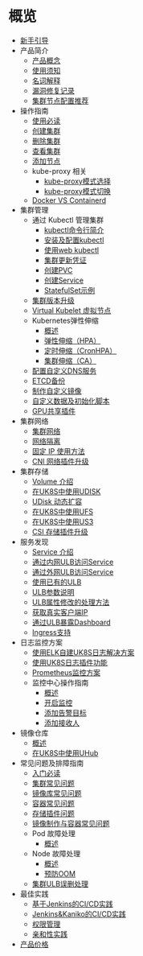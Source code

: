 # 概览

* [新手引导](/uk8s/readme2)
* 产品简介
    * [产品概念](/uk8s/introduction/whatisuk8s)
    * [使用须知](/uk8s/introduction/restriction)
    * [名词解释](/uk8s/introduction/concept)
    * [漏洞修复记录](/uk8s/introduction/vulnerability/README)
    * [集群节点配置推荐](/uk8s/introduction/node_requirements)
* 操作指南
    * [使用必读](/uk8s/userguide/before_start)
    * [创建集群](/uk8s/userguide/createcluster)
    * [删除集群](/uk8s/userguide/deletecluster)
    * [查看集群](/uk8s/userguide/describecluster)
    * [添加节点](/uk8s/userguide/addnode)
    * kube-proxy 相关
        * [kube-proxy模式选择](/uk8s/userguide/kubeproxy_mode)
        * [kube-proxy模式切换](/uk8s/userguide/kubeproxy_edit)
    * [Docker VS Containerd](/uk8s/userguide/docker_vs_containerd)    
* 集群管理
    * 通过 Kubectl 管理集群
        * [kubectl命令行简介](/uk8s/manageviakubectl/intro_of_kubectl)
        * [安装及配置kubectl](/uk8s/manageviakubectl/connectviakubectl)
        * [使用web kubectl](/uk8s/manageviakubectl/webterminal)
        * [集群更新凭证](/uk8s/manageviakubectl/reset_token)
        * [创建PVC](/uk8s/manageviakubectl/createpvc)
        * [创建Service](/uk8s/manageviakubectl/createservice)
        * [StatefulSet示例](/uk8s/manageviakubectl/sts_example)
    * [集群版本升级](/uk8s/administercluster/cluster_version_update)
    * [Virtual Kubelet 虚拟节点](/uk8s/administercluster/virtual_kubelet)
    * Kubernetes弹性伸缩
        * [概述](/uk8s/administercluster/autoscaling/intro)
        * [弹性伸缩（HPA）](/uk8s/administercluster/autoscaling/hpa)
        * [定时伸缩（CronHPA）](/uk8s/administercluster/autoscaling/cronhpa)
        * [集群伸缩（CA）](/uk8s/administercluster/autoscaling/ca)    
    * [配置自定义DNS服务](/uk8s/administercluster/custom_dns_service)      
    * [ETCD备份](/uk8s/administercluster/etcd_backup)    
    * [制作自定义镜像](/uk8s/administercluster/custom_image)
    * [自定义数据及初始化脚本](/uk8s/administercluster/cloud_init)
    * [GPU共享插件](/uk8s/administercluster/gpu-share)
* 集群网络
    * [集群网络](/uk8s/network/uk8s_network)
    * [网络隔离](/uk8s/network/networkpolicy)
    * [固定 IP 使用方法](/uk8s/network/static_ip)
    * [CNI 网络插件升级](/uk8s/network/cni_update)    
* 集群存储
    * [Volume 介绍](/uk8s/volume/intro)
    * [在UK8S中使用UDISK](/uk8s/volume/udisk)
    * [UDisk 动态扩容](/uk8s/volume/expandvolume)
    <!-- * [在UK8S中使用已有UDISK](/uk8s/volume/statusudisk) -->
    * [在UK8S中使用UFS](/uk8s/volume/ufs)
    <!-- * [动态PV使用UFS](/uk8s/volume/dynamic_ufs)-->
    * [在UK8S中使用US3](/uk8s/volume/ufile)
    * [CSI 存储插件升级](/uk8s/volume/CSI_update)
* 服务发现
    * [Service 介绍](/uk8s/service/intro)
    * [通过内网ULB访问Service](/uk8s/service/internalservice)
    * [通过外网ULB访问Service](/uk8s/service/externalservice)
    * [使用已有的ULB](/uk8s/service/ulb_designation)
    * [ULB参数说明](/uk8s/service/annotations)
    * [ULB属性修改的处理方法](/uk8s/service/change_ulb_name)
    * [获取真实客户端IP](/uk8s/service/getresourceip)
    * [通过ULB暴露Dashboard](/uk8s/service/dashboard)
    * [Ingress支持](/uk8s/service/ingress/README)
* 日志监控方案
    * [使用ELK自建UK8S日志解决方案](/uk8s/log/elastic_filebeat_kibana_solution)
    * [使用UK8S日志插件功能](/uk8s/log/ELKplugin)
    * [Prometheus监控方案](/uk8s/monitor/prometheus/README)
    * 监控中心操作指南
        * [概述](/uk8s/monitor/prometheusplugin/intro.md)
        * [开启监控](/uk8s/monitor/prometheusplugin/startmonitor.md)
        * [添加告警目标](/uk8s/monitor/prometheusplugin/addmonitortarget.md)
        * [添加接收人](/uk8s/monitor/prometheusplugin/addreceiver.md)
* 镜像仓库
    * [概述](/uk8s/dockerhub/outline)  
    * [在UK8S中使用UHub](/uk8s/dockerhub/using_uhub_in_uk8s)   
* 常见问题及排障指南
    * [入门必读](/uk8s/troubleshooting/startguide)
    * [集群常见问题](/uk8s/q/cluster)  
    * [镜像库常见问题](/uk8s/q/registry) 
    * [容器常见问题](/uk8s/q/container) 
    * [存储插件问题](/uk8s/q/storage)
    * [镜像制作与容器常见问题](/uk8s/troubleshooting/k8s_debug_summary)
    * Pod 故障处理
        * [概述](/uk8s/troubleshooting/pod_debug_summary)
    * Node 故障处理
        * [概述](/uk8s/troubleshooting/node_debug_summary)
        * [预防OOM](/uk8s/troubleshooting/prevent_oom)
    * [集群ULB误删处理](/uk8s/troubleshooting/ulb_undelete)
* 最佳实践
    * [基于Jenkins的CI/CD实践](/uk8s/bestpractice/cicd)
    * [Jenkins&Kaniko的CI/CD实践](/uk8s/bestpractice/cicd)
    * [权限管理](/uk8s/bestpractice/authorization/README)
    * [亲和性实践](/uk8s/bestpractice/affinity)
* [产品价格](/uk8s/price)

<!--* 应用商店
    * [关于应用商店](/uk8s/helm/abouthelm)
    * [安装使用应用商店](/uk8s/helm/init)
    * [安装应用](/uk8s/helm/install)
    * [管理应用](/uk8s/helm/manager)
     * [一键安装应用](/uk8s/helm/installapp) -->
     